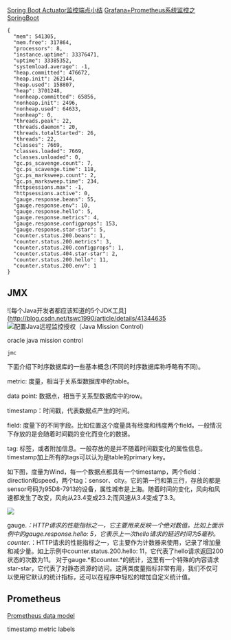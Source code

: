 [Spring Boot Actuator监控端点小结](http://blog.didispace.com/spring-boot-actuator-1/)
[Grafana+Prometheus系统监控之SpringBoot](https://yq.aliyun.com/articles/272542)

```
{
  "mem": 541305,
  "mem.free": 317864,
  "processors": 8,
  "instance.uptime": 33376471,
  "uptime": 33385352,
  "systemload.average": -1,
  "heap.committed": 476672,
  "heap.init": 262144,
  "heap.used": 158807,
  "heap": 3701248,
  "nonheap.committed": 65856,
  "nonheap.init": 2496,
  "nonheap.used": 64633,
  "nonheap": 0,
  "threads.peak": 22,
  "threads.daemon": 20,
  "threads.totalStarted": 26,
  "threads": 22,
  "classes": 7669,
  "classes.loaded": 7669,
  "classes.unloaded": 0,
  "gc.ps_scavenge.count": 7,
  "gc.ps_scavenge.time": 118,
  "gc.ps_marksweep.count": 2,
  "gc.ps_marksweep.time": 234,
  "httpsessions.max": -1,
  "httpsessions.active": 0,
  "gauge.response.beans": 55,
  "gauge.response.env": 10,
  "gauge.response.hello": 5,
  "gauge.response.metrics": 4,
  "gauge.response.configprops": 153,
  "gauge.response.star-star": 5,
  "counter.status.200.beans": 1,
  "counter.status.200.metrics": 3,
  "counter.status.200.configprops": 1,
  "counter.status.404.star-star": 2,
  "counter.status.200.hello": 11,
  "counter.status.200.env": 1
}
```


## JMX

![每个Java开发者都应该知道的5个JDK工具](http://blog.csdn.net/tswc1990/article/details/41344635
![配置Java远程监控授权（Java Mission Control）](http://blog.csdn.net/nysyxxg/article/details/51150636)

oracle java mission control

```
jmc
```


下面介绍下时序数据库的一些基本概念(不同的时序数据库称呼略有不同)。

metric: 度量，相当于关系型数据库中的table。

data point: 数据点，相当于关系型数据库中的row。

timestamp：时间戳，代表数据点产生的时间。

field: 度量下的不同字段。比如位置这个度量具有经度和纬度两个field。一般情况下存放的是会随着时间戳的变化而变化的数据。

tag: 标签，或者附加信息。一般存放的是并不随着时间戳变化的属性信息。timestamp加上所有的tags可以认为是table的primary key。

如下图，度量为Wind，每一个数据点都具有一个timestamp，两个field：direction和speed，两个tag：sensor、city。它的第一行和第三行，存放的都是sensor号码为95D8-7913的设备，属性城市是上海。随着时间的变化，风向和风速都发生了改变，风向从23.4变成23.2;而风速从3.4变成了3.3。

![](http://img3.donews.com/uploads/img3/img_pic_1494301251_1.png)

gauge.*：HTTP请求的性能指标之一，它主要用来反映一个绝对数值。比如上面示例中的gauge.response.hello: 5，它表示上一次hello请求的延迟时间为5毫秒。
counter.*：HTTP请求的性能指标之一，它主要作为计数器来使用，记录了增加量和减少量。如上示例中counter.status.200.hello: 11，它代表了hello请求返回200状态的次数为11。
对于gauge.*和counter.*的统计，这里有一个特殊的内容请求star-star，它代表了对静态资源的访问。这两类度量指标非常有用，我们不仅可以使用它默认的统计指标，还可以在程序中轻松的增加自定义统计值。


## Prometheus
[Prometheus data model](https://prometheus.io/docs/concepts/data_model/)

timestamp metric labels
